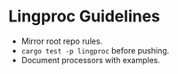 # Lingproc Guidelines
- Mirror root repo rules.
- `cargo test -p lingproc` before pushing.
- Document processors with examples.
